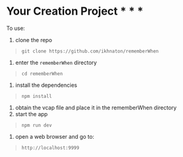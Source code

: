 # Your Creation Project \* \* \*

To use:

1. clone the repo
>`git clone https://github.com/ikhnaton/rememberWhen`
1. enter the `rememberWhen` directory
>`cd rememberWhen`
1. install the dependencies
>`npm install`
1. obtain the vcap file and place it in the rememberWhen directory
1. start the app
>`npm run dev`
1. open a web browser and go to:
>`http://localhost:9999`
